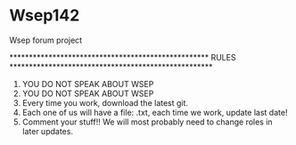 Wsep142
=======

Wsep forum project


*************************************************** RULES ****************************************************
1. YOU DO NOT SPEAK ABOUT WSEP
2. YOU DO NOT SPEAK ABOUT WSEP<br />
2. Every time you work, download the latest git.<br />
2. Each one of us will have a file: <my-name>.txt, each time we work, update last date!<br />
3. Comment your stuff!! We will most probably need to change roles in later updates.<br />
